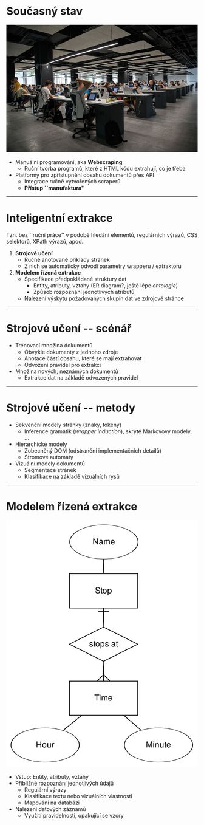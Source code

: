 # Současný stav

![Manufaktura](assets/openspace.jpg) <!-- .element: style="float:right;height:700px" -->

- Manuální programování, aka **Webscraping**
    - Ruční tvorba programů, které z HTML kódu extrahují, co je třeba
- Platformy pro zpřístupnění obsahu dokumentů přes API
    - Integrace ručně vytvořených scraperů
    - **Přístup ``manufaktura''**

---

# Inteligentní extrakce

Tzn. bez ``ruční práce'' v podobě hledání elementů, regulárních výrazů, CSS selektorů, XPath výrazů, apod.

1. **Strojové učení**
	- Ručně anotované příklady stránek
	- Z nich se automaticky odvodí parametry wrapperu / extraktoru
2. **Modelem řízená extrakce**
	- Specifikace předpokládané struktury dat
		- Entity, atributy, vztahy (ER diagram?, ještě lépe *ontologie*)
		- Způsob rozpoznání jednotlivých atributů
	- Nalezení výskytu požadovaných skupin dat ve zdrojové stránce

---

# Strojové učení -- scénář

- Trénovací množina dokumentů
	- Obvykle dokumenty z jednoho zdroje
	- Anotace částí obsahu, které se mají extrahovat
	- Odvození pravidel pro extrakci
- Množina nových, neznámých dokumentů
	- Extrakce dat na základě odvozených pravidel

---

# Strojové učení -- metody

- Sekvenční modely stránky (znaky, tokeny)
	- Inference gramatik (*wrapper induction*), skryté Markovovy modely, ...
- Hierarchické modely
	- Zobecněný DOM (odstranění implementačních detailů)
	- Stromové automaty
- Vizuální modely dokumentů
	- Segmentace stránek
	- Klasifikace na základě vizuálních rysů

---

# Modelem řízená extrakce

![ERD](assets/erd.png) <!-- .element: style="float:right;height:700px" -->

- Vstup: Entity, atributy, vztahy
- Přibližné rozpoznání jednotlivých údajů
	- Regulární výrazy
	- Klasifikace textu nebo vizuálních vlastností
	- Mapování na databázi
- Nalezení datových záznamů
	- Využití pravidelnosti, opakující se vzory

